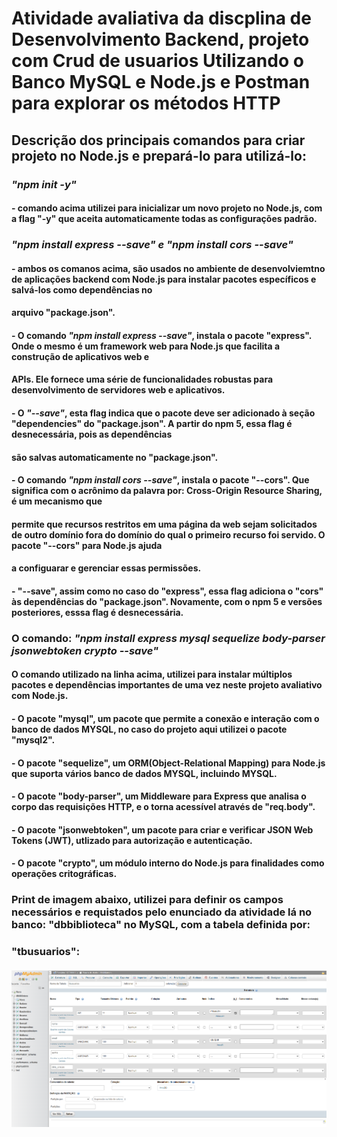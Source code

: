# Atividade avaliativa da discplina de Desenvolvimento Backend, projeto com Crud de usuarios Utilizando o Banco MySQL e Node.js e Postman para explorar os métodos HTTP

## Descrição dos principais comandos para criar projeto no Node.js e prepará-lo para utilizá-lo:
### ***"npm init -y"***
#### - comando acima utilizei para inicializar um novo projeto no Node.js, com a flag "-y" que aceita automaticamente todas as configurações padrão.

### ***"npm install express --save" e "npm install cors --save"***
#### - ambos os comanos acima, são usados no ambiente de desenvolviemtno de aplicações backend com Node.js para instalar pacotes específicos e salvá-los como dependências no
####     arquivo "package.json".
#### - O comando ***"npm install express --save"***, instala o pacote "express". Onde o mesmo é um framework web para Node.js que facilita a construção de aplicativos web e 
####   APIs. Ele fornece uma série de funcionalidades robustas para desenvolvimento de servidores web e aplicativos. 
#### - O ***"--save"***, esta flag indica que o pacote deve ser adicionado à seção "dependencies" do "package.json". A partir do npm 5, essa flag é desnecessária, pois as dependências 
####   são salvas automaticamente no "package.json".

#### - O comando ***"npm install cors --save"***, instala o pacote "--cors". Que significa com o acrônimo da palavra por: Cross-Origin Resource Sharing, é um mecanismo que
####   permite que recursos restritos em uma página da web sejam solicitados de outro domínio fora do domínio do qual o primeiro recurso foi servido. O pacote "--cors" para Node.js ajuda 
####   a configuarar e gerenciar essas permissões.
#### - "--save", assim como no caso do "express", essa flag adiciona o "cors" às dependências do "package.json". Novamente, com o npm 5 e versões posteriores, esssa flag é desnecessária.

### O comando: ***"npm install express mysql sequelize body-parser jsonwebtoken crypto --save"***
#### O comando utilizado na linha acima, utilizei para instalar múltiplos pacotes e dependências importantes de uma vez neste projeto avaliativo com Node.js.
#### - O pacote "mysql", um pacote que permite a conexão e interação com o banco de dados MYSQL, no caso do projeto aqui utilizei o pacote "mysql2".
#### - O pacote "sequelize", um ORM(Object-Relational Mapping) para Node.js que suporta vários banco de dados MYSQL, incluindo MYSQL.
#### - O pacote "body-parser", um Middleware para Express que analisa o corpo das requisições HTTP, e o torna acessível através de "req.body".
#### - O pacote "jsonwebtoken", um pacote para criar e verificar JSON Web Tokens (JWT), utlizado para autorização e autenticação.
#### - O pacote "crypto", um módulo interno do Node.js para finalidades como operações critográficas.

### Print de imagem abaixo, utilizei para definir os campos necessários e requistados pelo enunciado da atividade lá no banco: "dbbiblioteca" no MySQL, com a tabela definida por: 
### "tbusuarios":
#### ![Campos definidos tabela - tbusuarios](print01_criacao_tabela_banco_mysql.PNG)
